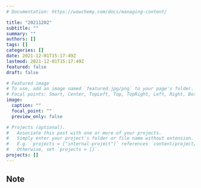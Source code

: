 ```yaml
---
# Documentation: https://wowchemy.com/docs/managing-content/

title: "20211202"
subtitle: ""
summary: ""
authors: []
tags: []
categories: []
date: 2021-12-01T15:17:49Z
lastmod: 2021-12-01T15:17:49Z
featured: false
draft: false

# Featured image
# To use, add an image named `featured.jpg/png` to your page's folder.
# Focal points: Smart, Center, TopLeft, Top, TopRight, Left, Right, BottomLeft, Bottom, BottomRight.
image:
  caption: ""
  focal_point: ""
  preview_only: false

# Projects (optional).
#   Associate this post with one or more of your projects.
#   Simply enter your project's folder or file name without extension.
#   E.g. `projects = ["internal-project"]` references `content/project/deep-learning/index.md`.
#   Otherwise, set `projects = []`.
projects: []
---
```


## Note


